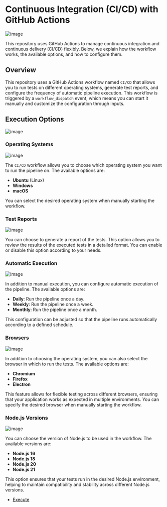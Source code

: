 # Continuous Integration (CI/CD) with GitHub Actions

![image](https://github.com/user-attachments/assets/b9c117bc-db69-40ae-ac7a-e6edc15a076f)

This repository uses GitHub Actions to manage continuous integration and continuous delivery (CI/CD) flexibly. Below, we explain how the workflow works, the available options, and how to configure them.

## Overview

This repository uses a GitHub Actions workflow named `CI/CD` that allows you to run tests on different operating systems, generate test reports, and configure the frequency of automatic pipeline execution. This workflow is triggered by a `workflow_dispatch` event, which means you can start it manually and customize the configuration through inputs.

## Execution Options
![image](https://github.com/user-attachments/assets/9ed67473-d621-4b70-9cfe-e032a0eb669c)

### Operating Systems

![image](https://github.com/user-attachments/assets/40f56ded-ae56-44f7-b2e4-147921a39c04)

The `CI/CD` workflow allows you to choose which operating system you want to run the pipeline on. The available options are:

- **Ubuntu** (Linux)
- **Windows**
- **macOS**

You can select the desired operating system when manually starting the workflow.

### Test Reports

![image](https://github.com/user-attachments/assets/950950dc-918a-4b82-adf3-8b2c94a0b4ba)

You can choose to generate a report of the tests. This option allows you to review the results of the executed tests in a detailed format. You can enable or disable this option according to your needs.

### Automatic Execution

![image](https://github.com/user-attachments/assets/ce5dd55d-288f-4f4b-afec-2e751c800bb6)

In addition to manual execution, you can configure automatic execution of the pipeline. The available options are:

- **Daily**: Run the pipeline once a day.
- **Weekly**: Run the pipeline once a week.
- **Monthly**: Run the pipeline once a month.

This configuration can be adjusted so that the pipeline runs automatically according to a defined schedule.

### Browsers

![image](https://github.com/user-attachments/assets/ac30c4a4-8d9c-4dae-95be-71ec923c95e1)

In addition to choosing the operating system, you can also select the browser in which to run the tests. The available options are:

- **Chromium**
- **Firefox**
- **Electron**

This feature allows for flexible testing across different browsers, ensuring that your application works as expected in multiple environments. You can specify the desired browser when manually starting the workflow.

### Node.js Versions

![image](https://github.com/user-attachments/assets/ee39aed1-230e-4862-ac73-535ad844b77a)

You can choose the version of Node.js to be used in the workflow. The available versions are:

- **Node.js 16**
- **Node.js 18**
- **Node.js 20**
- **Node.js 21**

This option ensures that your tests run in the desired Node.js environment, helping to maintain compatibility and stability across different Node.js versions.

- [Execute](https://github.com/thiagotobiasturk/Cypress-TS-Cucumber-Web/actions/workflows/cypress-ts-cucumber-web.yml)

